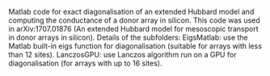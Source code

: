 Matlab code for exact diagonalisation of an extended Hubbard model and computing the conductance of a donor array in silicon. This code was used in arXiv:1707.01876 (An extended Hubbard model for mesoscopic transport in donor arrays in silicon).
Details of the subfolders:
EigsMatlab: use the Matlab built-in eigs function for diagonalisation (suitable for arrays with less than 12 sites).
LanczosGPU: use Lanczos algorithm run on a GPU for diagonalisation (for arrays with up to 16 sites).
